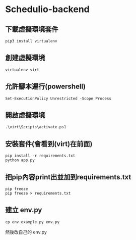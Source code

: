 ﻿# Schedulio-backend
 ## 下載虛擬環境套件
 ```
 pip3 install virtualenv
 ```
 
 ## 創建虛擬環境
```
virtualenv virt 
```
 ## 允許腳本運行(powershell)
```
Set-ExecutionPolicy Unrestricted -Scope Process
```
 ## 開啟虛擬環境
 ```
.\virt\Scripts\activate.ps1
```


## 安裝套件(會看到(virt)在前面)
```
pip install -r requirements.txt 
python app.py
 ```
 ## 把pip內容print出並加到requirements.txt 
 ```
 pip freeze
 pip freeze > requirements.txt
 ```

 ## 建立 env.py
 ```
 cp env.example.py env.py
 ```
 然後改自己的 env.py
